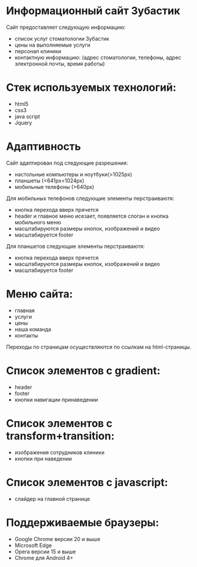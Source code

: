 # Информационный сайт Зубастик
Сайт предоставляет следующую информацию:
- список услуг стоматологии Зубастик
- цены на выполняемые услуги
- персонал клиники
- контактную информацию: (адрес стоматологии, телефоны, адрес электронной почты, время работы)
# Стек используемых технологий:
- html5
- css3
- java script
- Jquery
# Адаптивность
Сайт адаптирован под следующие разрешения:
- настольные компьютеры и ноутбуки(>1025px)
- планшеты (<641px<1024px)
- мобильные телефоны (>640px)

Для мобильных телефонов следующие элементы перстраиваютя:
- кнопка перехода вверх прячется
- header и главное меню исезает, появляется слоган и кнопка мобильного меню 
- масштабируются размеры кнопок, изображений и видео
- масштабируется footer

Для планшетов следующие элементы перстраиваютя:
- кнопка перехода вверх прячется
- масштабируются размеры кнопок, изображений и видео
- масштабируется footer
# Меню сайта:
- главная
- услуги
- цены
- наша команда
- контакты

Переходы по страницам осуществляются по ссылкам на html-страницы. 
# Список элементов с gradient:
- header
- footer
- кнопки навигации принаведении
# Список элементов с transform+transition:
- изображения сотрудников клиники
- кнопки при наведении
# Список элементов с javascript:
- слайдер на главной странице
# Поддерживаемые браузеры:
- Google Chrome версии 20 и выше
- Microsoft Edge
- Opera версии 15 и выше
- Chrome для Android 4+